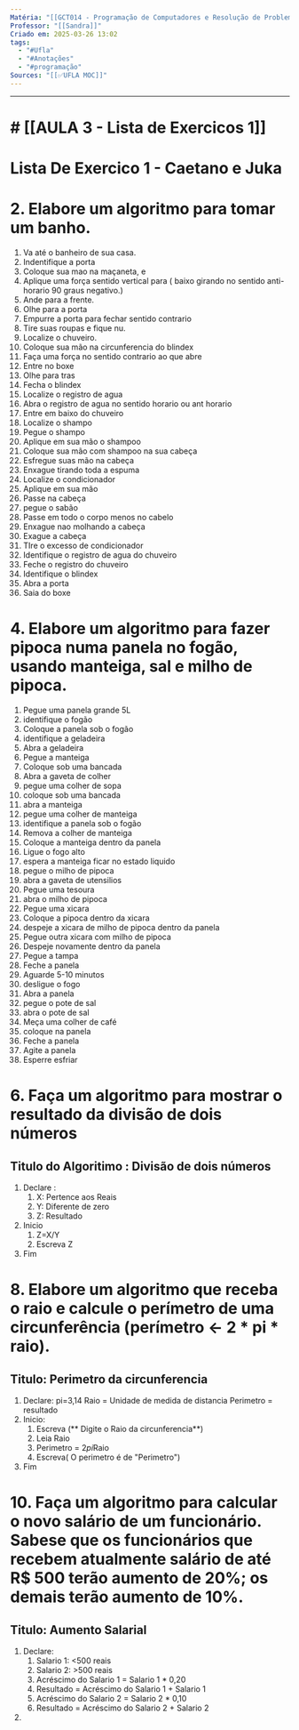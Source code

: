 ```yaml
---
Matéria: "[[GCT014 - Programação de Computadores e Resolução de Problemas]]"
Professor: "[[Sandra]]"
Criado em: 2025-03-26 13:02
tags:
  - "#Ufla"
  - "#Anotações"
  - "#programação"
Sources: "[[✅UFLA MOC]]"
---
```

--- 
# # [[AULA 3 - Lista de Exercicos 1]]

# Lista De Exercico 1 - Caetano e Juka 

# 2. Elabore um algoritmo para tomar um banho. 
1. Va até o banheiro de sua casa.
2. Indentifique a porta
3. Coloque sua mao na maçaneta, e 
4. Aplique uma força sentido vertical para ( baixo girando no sentido anti-horario 90 graus negativo.)
5. Ande para a frente.
6. Olhe para a porta 
7. Empurre a porta para fechar sentido contrario
8. Tire suas roupas e fique nu.
9. Localize o chuveiro.
10. Coloque sua mão na circunferencia do blindex
11. Faça uma força no sentido contrario ao que abre
12. Entre no boxe 
13. Olhe para tras 
14. Fecha o blindex
15. Localize o registro de agua 
16. Abra o registro de agua no sentido horario ou ant horario
17. Entre em baixo do chuveiro
18. Localize o shampo
19. Pegue o shampo 
20. Aplique em sua mão o shampoo
21. Coloque sua mão com shampoo na sua cabeça
22. Esfregue suas mão na cabeça
23. Enxague tirando toda a espuma
24. Localize o condicionador 
25. Aplique em sua mão
26. Passe na cabeça 
27. pegue o sabão 
28. Passe em todo o corpo menos no cabelo
29. Enxague nao molhando a cabeça 
30. Exague a cabeça 
31. TIre o excesso de condicionador
32. Identifique o registro de agua do chuveiro
33. Feche o registro do chuveiro 
34. Identifique o blindex 
35. Abra a porta 
36. Saia do boxe

# 4. Elabore um algoritmo para fazer pipoca numa panela no fogão, usando manteiga, sal e milho de pipoca.
1. Pegue uma panela grande 5L
2. identifique o fogão
3. Coloque a panela sob o fogão
4. identifique a geladeira
5. Abra a geladeira
6. Pegue a manteiga
7. Coloque sob uma bancada
8. Abra a gaveta de colher
9. pegue uma colher de sopa
10. coloque sob uma bancada
11. abra a manteiga
12. pegue uma colher de manteiga
13. identifique a panela sob o fogão
14. Remova a colher de manteiga 
15. Coloque a manteiga dentro da panela
16. Ligue o fogo alto
17. espera a manteiga ficar no estado liquido
18. pegue o milho de pipoca 
19. abra a gaveta de utensilios
20. Pegue uma tesoura
21. abra o milho de pipoca
22. Pegue uma xicara 
23. Coloque a pipoca dentro da xicara 
24. despeje a xicara de milho de pipoca dentro da panela 
25. Pegue outra xicara com milho de pipoca
26. Despeje novamente dentro da panela 
27. Pegue a tampa 
28. Feche a panela 
29. Aguarde 5-10 minutos 
30. desligue o fogo 
31. Abra a panela 
32. pegue o pote de sal
33. abra o pote de sal 
34. Meça uma colher de café 
35. coloque na panela 
36. Feche a panela 
37. Agite a panela
38. Esperre esfriar 


# 6. Faça um algoritmo para mostrar o resultado da divisão de dois números
## Titulo do Algoritimo : Divisão de dois números
1. Declare :
	1. X: Pertence aos Reais
	2. Y: Diferente de zero
	3. Z: Resultado
2. Inicio
	1. Z=X/Y
	2. Escreva  Z
 3. Fim

# 8. Elabore um algoritmo que receba o raio e calcule o perímetro de uma circunferência (perímetro <- 2 * pi * raio).

## Titulo: Perimetro da circunferencia
1. Declare: 
		pi=3,14
		Raio = Unidade de medida de distancia
		Perimetro = resultado
2. Inicio:
	1. Escreva (** Digite o Raio da circunferencia**)
	2. Leia Raio
	3. Perimetro = 2*pi*Raio
	4. Escreva( O perimetro é de "Perimetro")
3. Fim

# 10. Faça um algoritmo para calcular o novo salário de um funcionário. Sabese que os funcionários que recebem atualmente salário de até R$ 500 terão aumento de 20%; os demais terão aumento de 10%.

## Titulo: Aumento Salarial
1. Declare:
	1. Salario 1:  <500 reais
	2. Salario 2: >500 reais
	3. Acréscimo do Salario 1 = Salario 1 * 0,20
	4. Resultado = Acréscimo do Salario 1 + Salario 1
	5. Acréscimo do Salario 2 = Salario 2 * 0,10
	6. Resultado = Acréscimo do Salario 2 + Salario 2
2.  